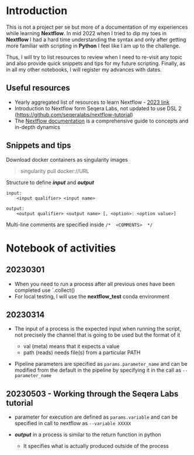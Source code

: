 # Introduction

This is not a project per se but more of a documentation of my experiences while learning **Nextflow**. In mid 2022 when I tried to dip my toes in **Nextflow** I had a hard time understanding the syntax and only after getting more familiar with scripting in **Python** I feel like I am up to the challenge. 

Thus, I will try to list resources to review when I need to re-visit any topic and also provide quick snippets and tips for my future scripting. Finally, as in all my other notebooks, I will register my advances with dates. 

## Useful resources

- Yearly aggregated list of resources to learn Nextflow - [2023 link](https://www.nextflow.io/blog/2023/learn-nextflow-in-2023.html)
- Introduction to Nextflow form Seqera Labs, not updated to use DSL 2 (https://github.com/seqeralabs/nextflow-tutorial)
- The [Nextflow documentation](https://www.nextflow.io/docs/latest/index.html) is a comprehensive guide to concepts and in-depth dynamics

## Snippets and tips

Download docker containers as singularity images 

> singularity pull docker://URL

Structure to define **_input_** and **_output_**
```
input:
    <input qualifier> <input name>

output:
    <output qualifier> <output name> [, <option>: <option value>]
```

Multi-line comments are specified inside `/*  <COMMENTS>  */`

# Notebook of activities

## 20230301

- When you need to run a process after all previous ones have been completed use `.collect()
- For local testing, I will use the **nextflow_test** conda environment

## 20230314

- The input of a process is the expected input when running the script, not precisely the channel that is going to be used but the format of it
    + val (meta) means that it expects a value
    + path (reads) needs file(s) from a particular PATH

- Pipeline parameters are specified as `params.parameter_name` and can be modified from the default in the pipeline by specifying it in the call as `--parameter_name`

## 20230503 - Working through the Seqera Labs tutorial

- parameter for execution are defined as `params.variable` and can be specified in call to nextflow as `--variable XXXXX` 

- **_output_** in a process is similar to the return function in python
    - It specifies what is actually produced outside of the process 